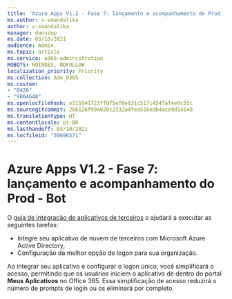 ```yaml
---
title: 'Azure Apps V1.2 - Fase 7: lançamento e acompanhamento do Prod - Bot'
ms.author: v-smandalika
author: v-smandalika
manager: dansimp
ms.date: 03/10/2021
audience: Admin
ms.topic: article
ms.service: o365-administration
ROBOTS: NOINDEX, NOFOLLOW
localization_priority: Priority
ms.collection: Adm_O365
ms.custom:
- "8426"
- "9004648"
ms.openlocfilehash: e315941723ff075ef0e831c517c4547afee9c55c
ms.sourcegitcommit: 266126f99a020c2332a4fea516edb4ace9d14148
ms.translationtype: HT
ms.contentlocale: pt-BR
ms.lasthandoff: 03/10/2021
ms.locfileid: "50696571"
---
```

# <a name="azure-apps-v12---phase-7-prod-release-and-followup---bot"></a>Azure Apps V1.2 - Fase 7: lançamento e acompanhamento do Prod - Bot

O [guia de integração de aplicativos de terceiros](https://admin.microsoft.com/AdminPortal/Home) o ajudará a executar as seguintes tarefas: 
- Integre seu aplicativo de nuvem de terceiros com Microsoft Azure Active Directory, 
- Configuração da melhor opção de logon para sua organização.

Ao integrar seu aplicativo e configurar o logon único, você simplificará o acesso, permitindo que os usuários iniciem o aplicativo de dentro do portal **Meus Aplicativos** no Office 365. Essa simplificação de acesso reduzirá o número de prompts de login ou os eliminará por completo.
